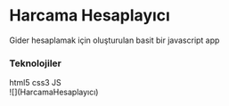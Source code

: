 
<h1>Harcama Hesaplayıcı</h1>
Gider hesaplamak için oluşturulan basit bir javascript app
<h3>Teknolojiler</h3>
html5 css3 JS <br>
![](HarcamaHesaplayıcı)

